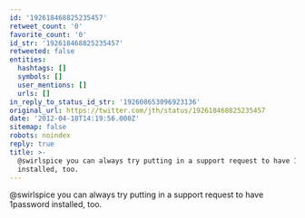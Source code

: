 ```yaml
---
id: '192618468825235457'
retweet_count: '0'
favorite_count: '0'
id_str: '192618468825235457'
retweeted: false
entities:
  hashtags: []
  symbols: []
  user_mentions: []
  urls: []
in_reply_to_status_id_str: '192608653096923136'
original_url: https://twitter.com/jth/status/192618468825235457
date: '2012-04-18T14:19:56.000Z'
sitemap: false
robots: noindex
reply: true
title: >-
  @swirlspice you can always try putting in a support request to have 1password
  installed, too.
---
```


@swirlspice you can always try putting in a support request to have 1password installed, too.